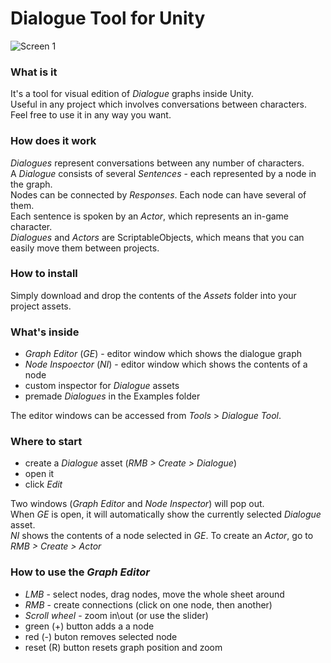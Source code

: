 # Dialogue Tool for Unity

![Screen 1](https://github.com/TheJonu/Dialogue-Tool/blob/main/Screens/screen1.PNG "How it looks in Unity")

### What is it

It's a tool for visual edition of *Dialogue* graphs inside Unity.\
Useful in any project which involves conversations between characters.\
Feel free to use it in any way you want.

### How does it work

*Dialogues* represent conversations between any number of characters.\
A *Dialogue* consists of several *Sentences* - each represented by a node in the graph.\
Nodes can be connected by *Responses*. Each node can have several of them.\
Each sentence is spoken by an *Actor*, which represents an in-game character.\
*Dialogues* and *Actors* are ScriptableObjects, which means that you can easily move them between projects.

### How to install

Simply download and drop the contents of the *Assets* folder into your project assets.

### What's inside

- *Graph Editor* (*GE*) - editor window which shows the dialogue graph
- *Node Inspoector* (*NI*) - editor window which shows the contents of a node
- custom inspector for *Dialogue* assets
- premade *Dialogues* in the Examples folder

The editor windows can be accessed from *Tools* > *Dialogue Tool*.

### Where to start

- create a *Dialogue* asset (*RMB > Create > Dialogue*)
- open it
- click *Edit*

Two windows (*Graph Editor* and *Node Inspector*) will pop out.\
When *GE* is open, it will automatically show the currently selected *Dialogue* asset.\
*NI* shows the contents of a node selected in *GE*.
To create an *Actor*, go to *RMB > Create > Actor*

### How to use the *Graph Editor*

- *LMB* - select nodes, drag nodes, move the whole sheet around
- *RMB* - create connections (click on one node, then another)
- *Scroll wheel* - zoom in\out (or use the slider)
- green (+) button adds a a node
- red (-) buton removes selected node
- reset (R) button resets graph position and zoom

